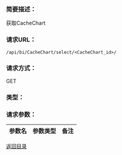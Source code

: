 ### **简要描述：**

获取CacheChart

### **请求URL：**

`/api/bi/CacheChart/select/<CacheChart_id>/`

### **请求方式：**

GET

### **类型：**

### **请求参数：**

|参数名|参数类型|备注|
|:--|:--|:--|

[返回目录](../base.md)